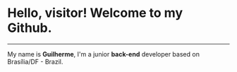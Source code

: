 # Hello, visitor! Welcome to my Github.
***

My name is **Guilherme**, I'm a junior **back-end** developer based on Brasília/DF - Brazil. 
